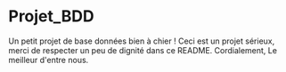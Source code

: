 Projet_BDD
==========

Un petit projet de base données bien à chier !
Ceci est un projet sérieux, merci de respecter un peu de dignité dans ce README.
Cordialement,
Le meilleur d'entre nous.
